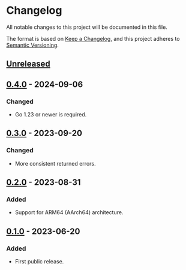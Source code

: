 # Changelog

All notable changes to this project will be documented in this file.

The format is based on [Keep a Changelog](https://keepachangelog.com/en/1.0.0/),
and this project adheres to [Semantic Versioning](https://semver.org/spec/v2.0.0.html).

## [Unreleased]

## [0.4.0] - 2024-09-06

### Changed

- Go 1.23 or newer is required.

## [0.3.0] - 2023-09-20

### Changed

- More consistent returned errors.

## [0.2.0] - 2023-08-31

### Added

- Support for ARM64 (AArch64) architecture.

## [0.1.0] - 2023-06-20

### Added

- First public release.

[unreleased]: https://gitlab.com/tozd/go/pcontrol/-/compare/v0.4.0...main
[0.4.0]: https://gitlab.com/tozd/go/pcontrol/-/compare/v0.3.0...v0.4.0
[0.3.0]: https://gitlab.com/tozd/go/pcontrol/-/compare/v0.2.0...v0.3.0
[0.2.0]: https://gitlab.com/tozd/go/pcontrol/-/compare/v0.1.0...v0.2.0
[0.1.0]: https://gitlab.com/tozd/go/pcontrol/-/tags/v0.1.0

<!-- markdownlint-disable-file MD024 -->
